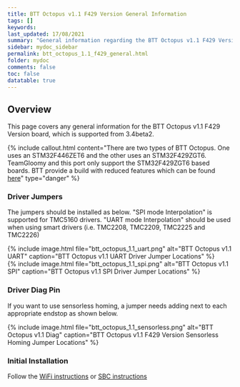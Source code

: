 ```yaml
---
title: BTT Octopus v1.1 F429 Version General Information
tags: []
keywords: 
last_updated: 17/08/2021
summary: "General information regarding the BTT Octopus v1.1 F429 Version"
sidebar: mydoc_sidebar
permalink: btt_octopus_1.1_f429_general.html
folder: mydoc
comments: false
toc: false
datatable: true
---
```


## Overview

This page covers any general information for the BTT Octopus v1.1 F429 Version board, which is supported from 3.4beta2.

{% include callout.html content="There are two types of BTT Octopus. One uses an STM32F446ZET6 and the other uses an STM32F429ZGT6. TeamGloomy and this port only support the STM32F429ZGT6 based boards. BTT provide a build with reduced features which can be found [here](https://github.com/bigtreetech/BIGTREETECH-OCTOPUS-V1.0/tree/master/Firmware/RepRapFirmware/F446-OctoPus)" type="danger" %} 

### Driver Jumpers

The jumpers should be installed as below. "SPI mode Interpolation" is supported for TMC5160 drivers. "UART mode Interpolation" should be used when using smart drivers (i.e. TMC2208, TMC2209, TMC2225 and TMC2226)

{% include image.html file="btt_octopus_1.1_uart.png" alt="BTT Octopus v1.1 UART" caption="BTT Octopus v1.1 UART Driver Jumper Locations" %}  
{% include image.html file="btt_octopus_1.1_spi.png" alt="BTT Octopus v1.1 SPI" caption="BTT Octopus v1.1 SPI Driver Jumper Locations" %}  

### Driver Diag Pin

If you want to use sensorless homing, a jumper needs adding next to each appropriate endstop as shown below.

{% include image.html file="btt_octopus_1.1_sensorless.png" alt="BTT Octopus v1.1 Diag" caption="BTT Octopus v1.1 F429 Version Sensorless Homing Jumper Locations" %}

### Initial Installation

Follow the [WiFi instructions](btt_octopus_1.1_f429_connected_wifi_8266.html) or [SBC instructions](btt_octopus_1.1_f429_connected_sbc.html)